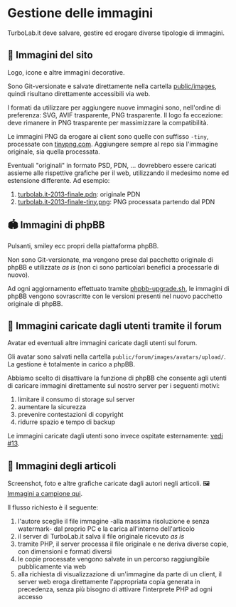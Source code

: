 # Gestione delle immagini

TurboLab.it deve salvare, gestire ed erogare diverse tipologie di immagini.


## 📃 Immagini del sito

Logo, icone e altre immagini decorative.

Sono Git-versionate e salvate direttamente nella cartella [public/images](https://github.com/TurboLabIt/TurboLab.it/tree/main/public/images), quindi risultano direttamente accessibili via web.

I formati da utilizzare per aggiungere nuove immagini sono, nell'ordine di preferenza: SVG, AVIF trasparente, PNG trasparente. Il logo fa eccezione: deve rimanere in PNG trasparente per massimizzare la compatibilità.

Le immagini PNG da erogare ai client sono quelle con suffisso `-tiny`, processate con [tinypng.com](https://tinypng.com). Aggiungere sempre al repo sia l'immagine originale, sia quella processata.

Eventuali "originali" in formato PSD, PDN, ... dovrebbero essere caricati assieme alle rispettive grafiche per il web, utilizzando il medesimo nome ed estensione differente. Ad esempio:

1. [turbolab.it-2013-finale.pdn](https://github.com/TurboLabIt/TurboLab.it/blob/main/public/images/logo/2013/turbolab.it-2013-finale.pdn): originale PDN
2. [turbolab.it-2013-finale-tiny.png](https://github.com/TurboLabIt/TurboLab.it/blob/main/public/images/logo/2013/turbolab.it-2013-finale-tiny.png): PNG processata partendo dal PDN


## 🏟 Immagini di phpBB

Pulsanti, smiley ecc propri della piattaforma phpBB.

Non sono Git-versionate, ma vengono prese dal pacchetto originale di phpBB e utilizzate *as is* (non ci sono particolari benefici a processarle di nuovo).

Ad ogni aggiornamento effettuato tramite [phpbb-upgrade.sh](https://github.com/TurboLabIt/TurboLab.it/blob/main/scripts/phpbb-upgrade.sh), le immagini di phpBB vengono sovrascritte con le versioni presenti nel nuovo pacchetto originale di phpBB.


## 🧔 Immagini caricate dagli utenti tramite il forum

Avatar ed eventuali altre immagini caricate dagli utenti sul forum.

Gli avatar sono salvati nella cartella `public/forum/images/avatars/upload/`. La gestione è totalmente in carico a phpBB.

Abbiamo scelto di disattivare la funzione di phpBB che consente agli utenti di caricare immagini direttamente sul nostro server per i seguenti motivi:

1. limitare il consumo di storage sul server
2. aumentare la sicurezza
3. prevenire contestazioni di copyright
4. ridurre spazio e tempo di backup

Le immagini caricate dagli utenti sono invece ospitate esternamente: [vedi #13](https://github.com/TurboLabIt/TurboLab.it/issues/13).


## 📸 Immagini degli articoli

Screenshot, foto e altre grafiche caricate dagli autori negli articoli. 🖼 [Immagini a campione qui](https://github.com/TurboLabIt/TurboLab.it/blob/main/docs/images-sample.md).

Il flusso richiesto è il seguente:

1. l'autore sceglie il file immagine -alla massima risoluzione e senza watermark- dal proprio PC e la carica all'interno dell'articolo
2. il server di TurboLab.it salva il file originale ricevuto *as is*
3. tramite PHP, il server processa il file originale e ne deriva diverse copie, con dimensioni e formati diversi
4. le copie processate vengono salvate in un percorso raggiungibile pubblicamente via web
5. alla richiesta di visualizzazione di un'immagine da parte di un client, il server web eroga direttamente l'appropriata copia generata in precedenza, senza più bisogno di attivare l'interprete PHP ad ogni accesso
